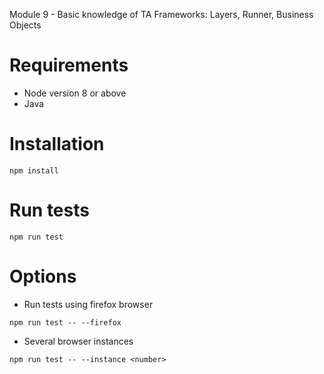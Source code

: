 Module 9 - Basic knowledge of  TA Frameworks: Layers, Runner, Business Objects

# Requirements

+ Node version 8 or above
+ Java

# Installation
````
npm install
````
# Run tests
````
npm run test
````

# Options
* Run tests using firefox browser
```
npm run test -- --firefox
```

* Several browser instances
```
npm run test -- --instance <number>
```
